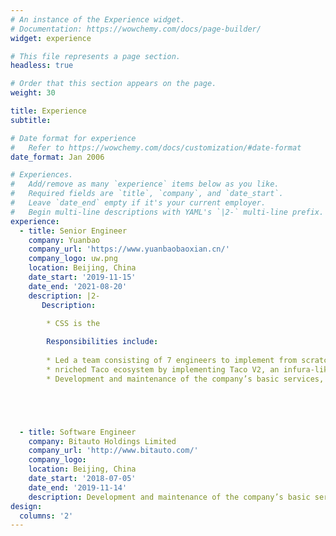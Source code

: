 ```yaml
---
# An instance of the Experience widget.
# Documentation: https://wowchemy.com/docs/page-builder/
widget: experience

# This file represents a page section.
headless: true

# Order that this section appears on the page.
weight: 30

title: Experience
subtitle:

# Date format for experience
#   Refer to https://wowchemy.com/docs/customization/#date-format
date_format: Jan 2006

# Experiences.
#   Add/remove as many `experience` items below as you like.
#   Required fields are `title`, `company`, and `date_start`.
#   Leave `date_end` empty if it's your current employer.
#   Begin multi-line descriptions with YAML's `|2-` multi-line prefix.
experience:
  - title: Senior Engineer
    company: Yuanbao
    company_url: 'https://www.yuanbaobaoxian.cn/'
    company_logo: uw.png
    location: Beijing, China
    date_start: '2019-11-15'
    date_end: '2021-08-20'
    description: |2- 
       Description:
        
        * CSS is the 

        Responsibilities include:
        
        * Led a team consisting of 7 engineers to implement from scratch and successfully launch the firm’s first Strategy Distribution Engine – Themis, a smart strategy engine based on traffic flow and predicate conditions’ strategy, which provides handy service for vendors and consumers; Build strategy ecosystem, including Themis backend service, Themis-cli (deployment tool), Themis-admin(management configuration system), and Themis-SDK (developers suite of integrated for iOS/Android/H5).
        * nriched Taco ecosystem by implementing Taco V2, an infura-like API gateway on top of Golang backend services, which used MySQL and Redis as high-performance database, RabbitMQ and Kafka as message queue, Hive, Blink and Elasticsearch as data and message pipeline query, and gRPC, Apache Thrift and HTTP as communication protocol.
        * Development and maintenance of the company’s basic services, StormEye, a weather service that will affect the company’s daily revenue. Different weathers have different revenue for each takeaway order. Worked on various small full stack projects with high proficiency in Golang, JavaScript and Objective-C.





  - title: Software Engineer
    company: Bitauto Holdings Limited
    company_url: 'http://www.bitauto.com/'
    company_logo: 
    location: Beijing, China
    date_start: '2018-07-05'
    date_end: '2019-11-14'
    description: Development and maintenance of the company’s basic services, StormEye, a weather service that will affect the company’s daily revenue. Different weathers have different revenue for each takeaway order. Worked on various small full stack projects with high proficiency in Golang, JavaScript and Objective-C.
design:
  columns: '2'
---
```

